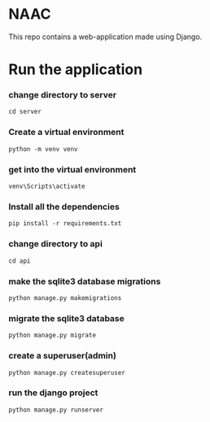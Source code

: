 # NAAC
This repo contains a web-application made using Django.

# Run the application

### change directory to server
```
cd server
```

### Create a virtual environment
```
python -m venv venv
```

### get into the virtual environment
```
venv\Scripts\activate
```

### Install all the dependencies
```
pip install -r requirements.txt
```

### change directory to api
```
cd api
```
### make the sqlite3 database migrations 
```
python manage.py makemigrations
```

### migrate the sqlite3 database
```
python manage.py migrate
```

### create a superuser(admin)
```
python manage.py createsuperuser
```

### run the django project
```
python manage.py runserver
```
